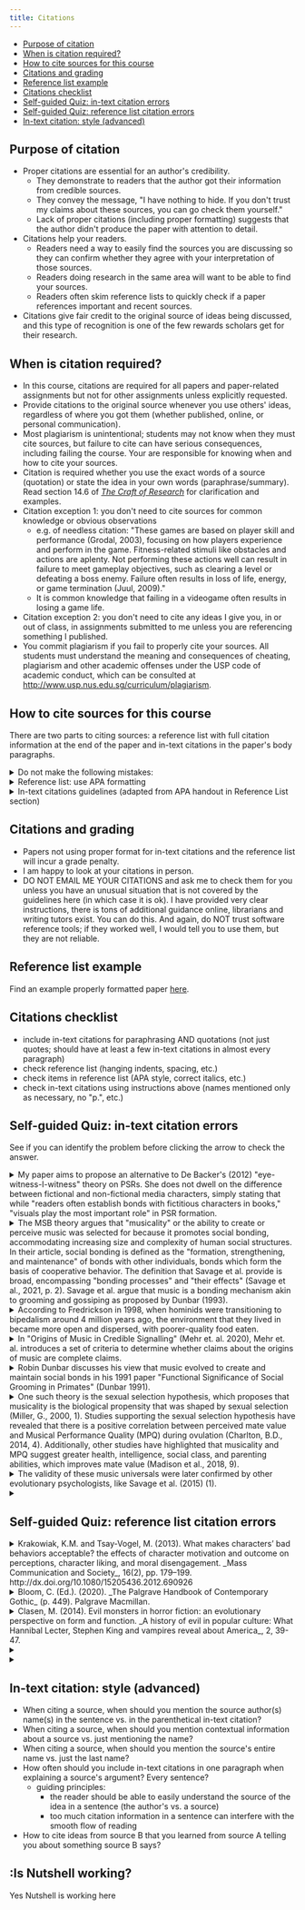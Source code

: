 ```yaml
---
title: Citations
---
```


<!--- for HTML replacement: <a class="inline_disabled" href --->
<!-- use markdown extensions in VS CODE to manage and update TOC -->
- [Purpose of citation](#purpose-of-citation)
- [When is citation required?](#when-is-citation-required)
- [How to cite sources for this course](#how-to-cite-sources-for-this-course)
- [Citations and grading](#citations-and-grading)
- [Reference list example](#reference-list-example)
- [Citations checklist](#citations-checklist)
- [Self-guided Quiz: in-text citation errors](#self-guided-quiz-in-text-citation-errors)
- [Self-guided Quiz: reference list citation errors](#self-guided-quiz-reference-list-citation-errors)
- [In-text citation: style (advanced)](#in-text-citation-style-advanced)

<!-- TOC --><a name="purpose-of-citation"></a>

## Purpose of citation

- Proper citations are essential for an author's credibility.
	- They demonstrate to readers that the author got their information from credible sources.
	- They convey the message, "I have nothing to hide. If you don't trust my claims about these sources, you can go check them yourself."
	- Lack of proper citations (including proper formatting) suggests that the author didn't produce the paper with attention to detail.
- Citations help your readers.
	- Readers need a way to easily find the sources you are discussing so they can confirm whether they agree with your interpretation of those sources.
	- Readers doing research in the same area will want to be able to find your sources.
	- Readers often skim reference lists to quickly check if a paper references important and recent sources.
- Citations give fair credit to the original source of ideas being discussed, and this type of recognition is one of the few rewards scholars get for their research.

<!-- TOC --><a name="when-is-citation-required"></a>

## When is citation required?

- In this course, citations are required for all papers and paper-related assignments but not for other assignments unless explicitly requested.
- Provide citations to the original source whenever you use others' ideas, regardless of where you got them (whether published, online, or personal communication).
- Most plagiarism is unintentional; students may not know when they must cite sources, but failure to cite can have serious consequences, including failing the course. Your are responsible for knowing when and how to cite your sources.
- Citation is required whether you use the exact words of a source (quotation) or state the idea in your own words (paraphrase/summary). Read section 14.6 of [_The Craft of Research_](https://go.exlibris.link/fFKws0JQ) for clarification and examples.
- Citation exception 1: you don't need to cite sources for common knowledge or obvious observations
	- e.g. of needless citation: "These games are based on player skill and performance (Grodal, 2003), focusing on how players experience and perform in the game. Fitness-related stimuli like obstacles and actions are aplenty. Not performing these actions well can result in failure to meet gameplay objectives, such as clearing a level or defeating a boss enemy. Failure often results in loss of life, energy, or game termination (Juul, 2009)."
	- It is common knowledge that failing in a videogame often results in losing a game life.
- Citation exception 2: you don't need to cite any ideas I give you, in or out of class, in assignments submitted to me unless you are referencing something I published.
- You commit plagiarism if you fail to properly cite your sources. All students must understand the meaning and consequences of cheating, plagiarism and other academic offenses under the USP code of academic conduct, which can be consulted at <http://www.usp.nus.edu.sg/curriculum/plagiarism>.

<!-- TOC --><a name="how-to-cite-sources-for-this-course"></a>

## How to cite sources for this course

There are two parts to citing sources: a reference list with full citation information at the end of the paper and in-text citations in the paper's body paragraphs.

<details><summary>Do not make the following mistakes:</summary>

- Trusting online and software citation tools. These tools*cannot be trusted*; they often have bad information or make mistakes. YOU must proofread your citations against the actual rules of your paper's formatting style, which are provided below. You are responsible for confirming that the citations are correct.
- Coping the citations I use on Canvas or handouts. I often deviate from proper format for course-related reasons, such as specifying a chapter in a book. Proper citations in a paper reference list don't specify book chapters; you just cite the book as a whole.

</details>



<details>
	<summary> Reference list: use APA formatting</summary>

- Assignments should format the reference list in accordance with American Psychological Association (APA) formatting rules. The paper should not follow other aspects of the APA style, such as in-text citation or paper formatting. For those elements, follow the course guidelines.
Proper reference list formatting includes two elements: formatting the list itself and formatting the individual entries on the list (the citations). Check rules for both elements.
- You can review APA rules many places online, including [here](https://owl.purdue.edu/owl/research_and_citation/apa_style/apa_formatting_and_style_guide/index.html).
- You can download a handout with APA formatting instructions [here](https://writing.wisc.edu/handbook/documentation/docapa/). The section about reference list formatting is section 7. Ignore other sections of the handout.
- APA guidelines on citing book chapters is [here](https://apastyle.apa.org/blog/book-chapters)
- Students often have problems with formatting the reference list because they copy and paste text into the list from other documents. Double-check your fonts (use only one), spacing, line breaks, italics, and other formatting elements.
- <details><summary> IMPORTANT: For URLs, you MUST locate and use the official publisher's URL or DOI link for the source.</summary>

	- You cannot simply cite the source based on the webpage where you found it. Many places online allow researchers to publish accessible versions of their research, such as ResearchGate, academia.edu, CiteSeerx, or university repositories, but those are not appropriate locations to cite. If you cannot find the original publication, the source might just be a paper someone uploaded rather than a peer-reviewed publication.
	- To locate the correct URL for an article, search for the article title on the NUS library website. If you don't find the article right away, search for the name of the journal the article appeared in on the NUS library website and click through to the journal webpage. Then use either the volume and issue number, the date, or the general search function to find your specific article.

</details>

<details><summary> In-text citations guidelines (adapted from APA handout in Reference List section)</summary>

- Parenthetical (in-text) citations should appear in the body of your text whenever you write information that came from a source. In-text citations include authors' last names, the year that the source was published, and the page number where the cited information came from.
- The basic in-text citation format you should use is (Last Name, YEAR, page number), and the sentence period/full stop should always go after the last parentheses when the citation is at the end of the sentence.
- <details><summary> This format changes based on a few additional rules:</summary>

	- Does the source have more than one author?
		- (Alibali, 2019, 37) – for one author
		- (Alibali & Moore, 2019, 37) – for two authors
		- (Alibali et al., 2019, 37) – for more than two authors
		- note that in "et al." nothing is capitalized, there's a space between "et" and "al" and there's a period after "al" regardless of any additional punctuation
	- Do you cite the source more than once in the paper?
		- If there is only one source with by the same author, then you include the year of the source only the first time you cite/mention it, because the reader can use that first mention to clearly identify the source in your reference list.
		- e.g., "Alibali's (2019) mixed-methods study found that children represent mathematical problems best on paper (20). Alibali concluded that computers should not be used to teach elementary math (31)." (you don't need the year in the second sentence)
	- Did you already mention the author and year in the sentence?
		- If so, put just the page number in parentheses after the cited information:
			- e.g., "In 2019, Alibali used mixed methods to study how children represent mathematical problems (20)."
	- Are you citing the source as a whole rather than a particular idea from that source?
		- If so, no page number is needed.
		- e.g., "Researchers have studied how children represent mathematical problems (Alibali & Moore, 2019)."
	- Did you already mention the author in the sentence?
		- If so, don't put the name again in the in-text citation; put the year directly after the author's name and put the page number separately after the cited information, usually at the end of the sentence:
			- e.g., "Alibali's (2019) mixed-methods study found that children represent mathematical problems best on paper (20)"
			- e.g., "In a case study of a 3rd-grade classroom, Zhang (2017) explored the implementation of a new curriculum (5)."
	- There are lots of uncommon exceptions or additional rules (e.g., when you have two authors with the same last name, two works with the same authors published in the same year, personal communication, indirect sources, etc.). Don't attempt to guess the correct way to handle these; after confirming that these guidelines don't answer your questions, proactively ask me how to do the citation. It is ok in these rare cases.
	- It's not necessarily helpful to correctly format all your in-text citations as you draft your paper. In fact, sometimes interrupting your writing to go look up a specific date or page could distract your focus. I usually put (YYYY) or (p) if I don't have the information handy when drafting.

</details>
</details>

<!-- TOC --><a name="citations-and-grading"></a>

## Citations and grading

- Papers not using proper format for in-text citations and the reference list will incur a grade penalty.
- I am happy to look at your citations in person.
- DO NOT EMAIL ME YOUR CITATIONS and ask me to check them for you unless you have an unusual situation that is not covered by the guidelines here (in which case it is ok). I have provided very clear instructions, there is tons of additional guidance online, librarians and writing tutors exist. You can do this. And again, do NOT trust software reference tools; if they worked well, I would tell you to use them, but they are not reliable.

<!-- TOC --><a name="reference-list-example"></a>

## Reference list example

Find an example properly formatted paper [here](https://canvas.nus.edu.sg/courses/55149/files/3357815?wrap=1).

## Citations checklist

- include in-text citations for paraphrasing AND quotations (not just quotes; should have at least a few in-text citations in almost every paragraph)
- check reference list (hanging indents, spacing, etc.)
- check items in reference list (APA style, correct italics, etc.)
- check in-text citations using instructions above  (names mentioned only as necessary, no "p.", etc.)

## Self-guided Quiz: in-text citation errors

See if you can identify the problem before clicking the arrow to check the answer.

<details><summary> My paper aims to propose an alternative to De Backer's (2012) "eye-witness-I-witness" theory on PSRs. She does not dwell on the difference between fictional and non-fictional media characters, simply stating that while "readers often establish bonds with fictitious characters in books," "visuals play the most important role" in PSR formation.
</summary>
- problem: no page number citations
</details>
<details><summary> The MSB theory argues that "musicality" or the ability to create or perceive music was selected for because it promotes social bonding, accommodating increasing size and complexity of human social structures. In their article, social bonding is defined as the "formation, strengthening, and maintenance" of bonds with other individuals, bonds which form the basis of cooperative behavior. The definition that Savage et al. provide is broad, encompassing "bonding processes" and "their effects" (Savage et al., 2021, p. 2). Savage et al. argue that music is a bonding mechanism akin to grooming and gossiping as proposed by Dunbar (1993).
</summary>
- problem: author name repeated in in-text citation, year incorrectly included
</details>
<details><summary> According to Fredrickson in 1998, when hominids were transitioning to bipedalism around 4 million years ago, the environment that they lived in became more open and dispersed, with poorer-quality food eaten.
</summary>
- problem: year should be in parentheses, no page number provided
</details>
<details><summary> In "Origins of Music in Credible Signalling" (Mehr et. al. 2020), Mehr et. al. introduces a set of criteria to determine whether claims about the origins of music are complete claims.
</summary>
- problem: no need to mention author's name twice
</details>
<details><summary> Robin Dunbar discusses his view that music evolved to create and maintain social bonds in his 1991 paper "Functional Significance of Social Grooming in Primates" (Dunbar 1991).
</summary>
- problem: no need to mention author's name or paper year twice
</details>
<details><summary> One such theory is the sexual selection hypothesis, which proposes that musicality is the biological propensity that was shaped by sexual selection (Miller, G., 2000, 1). Studies supporting the sexual selection hypothesis have revealed that there is a positive correlation between perceived mate value and Musical Performance Quality (MPQ) during ovulation (Charlton, B.D., 2014, 4). Additionally, other studies have highlighted that musicality and MPQ suggest greater health, intelligence, social class, and parenting abilities, which improves mate value (Madison et al., 2018, 9).
</summary>
- problem: no need to put first initials on single-author in-text citations
</details>
<details><summary> The validity of these music universals were later confirmed by other evolutionary psychologists, like Savage et al. (2015) (1).
</summary>
- problem: year and page number should be in one set of parentheses, not two
</details>
<details><summary></summary></details>

## Self-guided Quiz: reference list citation errors

<details><summary>
Krakowiak, K.M. and Tsay-Vogel, M. (2013). What makes characters’ bad behaviors acceptable? the effects of character motivation and outcome on perceptions, character liking, and moral disengagement. _Mass Communication and Society_, 16(2), pp. 179–199. http://dx.doi.org/10.1080/15205436.2012.690926 </summary>
- problem: no capital "T" in "The"</details>
<details><summary>
Bloom, C. (Ed.). (2020). _The Palgrave Handbook of Contemporary Gothic_ (p. 449). Palgrave Macmillan.</summary>
- problem: should not include page number when citing a book</details>
<details><summary>
Clasen, M. (2014). Evil monsters in horror fiction: an evolutionary perspective on form and function. _A history of evil in popular culture: What Hannibal Lecter, Stephen King and vampires reveal about America_, 2, 39-47.</summary>
- problems: citing a chapter for a single-author book, not sure what the "2" means before the page numbers, no publisher information</details>
<details><summary></summary></details>
<details><summary></summary></details>

## In-text citation: style (advanced)

- When citing a source, when should you mention the source author(s) name(s) in the sentence vs. in the parenthetical in-text citation?
- When citing a source, when should you mention contextual information about a source vs. just mentioning the name?
- When citing a source, when should you mention the source's entire name vs. just the last name?
- How often should you include in-text citations in one paragraph when explaining a source's argument? Every sentence?
	- guiding principles:
		- the reader should be able to easily understand the source of the idea in a sentence (the author's vs. a source)
		- too much citation information in a sentence can interfere with the smooth flow of reading
- How to cite ideas from source B that you learned from source A telling you about something source B says?


## :Is Nutshell working?
Yes Nutshell is working here
